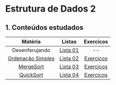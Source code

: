 # Estrutura de Dados 2

## 1. Conteúdos estudados

<center>

| Matéria | Listas | Exercicos |
| :--: | :--:|:--:|
| Desenferujando | [Lista 01](./Listas/01A) | -- |
| [Ordenação Simples](Estudo/P1/ordenacao/elementares.md) | [Lista 02](Listas/02A) |[Exercicos](Estudo/P1/exercicos.md)
| [MergeSort](Estudo/ordenacao/P1/mergeSort.md) | [Lista 03](Listas/03) |[Exercicos](Estudo/P1/exercicos.md)
| [QuickSort](Estudo/P1/quick.md) | [Lista 04](Listas/04) |[Exercicos](Estudo/P1/exercicos.md)

</center>
